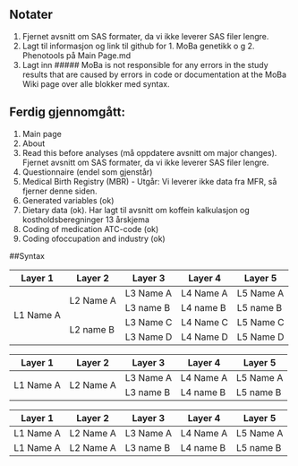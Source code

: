 ## Notater
1. Fjernet avsnitt om SAS formater, da vi ikke leverer SAS filer lengre.
2. Lagt til informasjon og link til github for 1. MoBa genetikk o g 2. Phenotools på Main Page.md
3. Lagt inn ##### MoBa is not responsible for any errors in the study results that are caused by errors in code or documentation at the MoBa Wiki page over alle blokker med syntax.


## Ferdig gjennomgått:
1. Main page 
2. About 
3. Read this before analyses (må oppdatere avsnitt om major changes). Fjernet avsnitt om SAS formater, da vi ikke leverer SAS filer lengre.
4. Questionnaire (endel som gjenstår)
5. Medical Birth Registry (MBR) - Utgår: Vi leverer ikke data fra MFR, så fjerner denne siden.
6. Generated variables (ok)
7. Dietary data (ok). Har lagt til avsnitt om koffein kalkulasjon og kostholdsberegninger 13 årskjema
8. Coding of medication ATC-code (ok)
9. Coding ofoccupation and industry (ok)

##Syntax

   <table>
  <thead>
    <th>Layer 1 </th>
    <th>Layer 2 </th>
    <th>Layer 3 </th>
    <th>Layer 4 </th>
    <th>Layer 5 </th>
  </thead>
  <tbody>
    <tr>
      <td rowspan=4>L1 Name A</td>
      <td rowspan=2>L2 Name A</td>
      <td>L3 Name A</td>
      <td>L4 Name A</td>
      <td>L5 Name A</td>
    </tr>
    <tr>
      <td>L3 name B</td>
      <td>L4 name B</td>
      <td>L5 name B</td>
    </tr>
    <tr>
      <td rowspan=2>L2 name B</td>
      <td>L3 Name C</td>
      <td>L4 Name C</td>
      <td>L5 Name C</td>
    </tr>
   <tr>
     <td>L3 Name D</td>
     <td>L4 Name D</td>
     <td>L5 Name D</td>
   </tr>
   </tbody>
</table>

<table>
  <thead>
    <th>Layer 1 </th>
    <th>Layer 2 </th>
    <th>Layer 3 </th>
    <th>Layer 4 </th>
    <th>Layer 5 </th>
  </thead>
  <tbody>
    <tr>
      <td rowspan=2>L1 Name A</td>
      <td rowspan=2>L2 Name A</td>
      <td>L3 Name A</td>
      <td>L4 Name A</td>
      <td>L5 Name A</td>
    </tr>
    <tr>
      <td>L3 name B</td>
      <td>L4 name B</td>
      <td>L5 name B</td>
    </tr>
   </tbody>
</table>

<table>
  <thead>
    <th>Layer 1 </th>
    <th>Layer 2 </th>
    <th>Layer 3 </th>
    <th>Layer 4 </th>
    <th>Layer 5 </th>
  </thead>
  <tbody>
    <tr>
      <td>L1 Name A</td>
      <td>L2 Name A</td>
      <td>L3 Name A</td>
      <td>L4 Name A</td>
      <td>L5 Name A</td>
    </tr>
    <tr>
      <td>L1 Name A</td>
      <td>L2 Name A</td>
      <td>L3 name B</td>
      <td>L4 name B</td>
      <td>L5 name B</td>
    </tr>
   </tbody>
</table>

